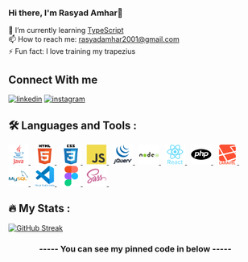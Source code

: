 
### Hi there, I'm Rasyad Amhar👋

<!--
**rasy00/rasy00** is a ✨ _special_ ✨ repository because its `README.md` (this file) appears on your GitHub profile.

Here are some ideas to get you started:

- 🔭 I’m currently working on ...
- 🌱 I’m currently learning ...
- 👯 I’m looking to collaborate on ...
- 🤔 I’m looking for help with ...
- 💬 Ask me about ...
- 📫 How to reach me: ...
- 😄 Pronouns: ...
- ⚡ Fun fact: ...
-->

🌱 I’m currently learning [TypeScript](https://www.typescriptlang.org/)
<br/>📫 How to reach me: [rasyadamhar2001@gmail.com](mailto:rasyadamhar2001@gmail.com)
<br/>⚡ Fun fact: I love training my trapezius

## Connect With me
[![linkedin](https://img.shields.io/badge/linkedin-0A66C2?style=for-the-badge&logo=linkedin&logoColor=white)](https://www.linkedin.com/in/rasy00-amhar) [![instagram](https://img.shields.io/badge/Instagram-E4405F?style=for-the-badge&logo=instagram&logoColor=white)](https://www.instagram.com/rasy.amhar_/) 

## :hammer_and_wrench: Languages and Tools :
<div>
  <a target="_blank" href="https://www.java.com/en/">
    <img src="https://github.com/devicons/devicon/blob/master/icons/java/java-original-wordmark.svg" title="Java" alt="Java" width="40" height="40"/>
  </a>&nbsp;
  <a target="_blank" href="https://developer.mozilla.org/en-US/docs/Web/HTML">
    <img src="https://github.com/devicons/devicon/blob/master/icons/html5/html5-original-wordmark.svg" title="HTML" alt="HTML" width="40" height="40"/>
  </a>&nbsp;
  <a target="_blank" href="https://developer.mozilla.org/en-US/docs/Web/CSS">
    <img src="https://github.com/devicons/devicon/blob/master/icons/css3/css3-original-wordmark.svg" title="CSS" alt="CSS" width="40" height="40"/>
  </a>&nbsp;
  <a target="_blank" href="https://devdocs.io/javascript/">
    <img src="https://github.com/devicons/devicon/blob/master/icons/javascript/javascript-original.svg" title="JavaScript" alt="JavaScript" width="40" height="40"/>
  </a>&nbsp;
  <a target="_blank" href="https://api.jquery.com/">
    <img src="https://github.com/devicons/devicon/blob/master/icons/jquery/jquery-original-wordmark.svg" title="JQuery" alt="JQuery" width="40" height="40"/>
  </a>&nbsp;
  <a target="_blank" href="https://nodejs.org/en/docs/">
    <img src="https://github.com/devicons/devicon/blob/master/icons/nodejs/nodejs-original-wordmark.svg" title="NodeJS" alt="NodeJS" width="40" height="40"/>
  </a>&nbsp;
  <a target="_blank" href="https://reactjs.org/">
    <img src="https://github.com/devicons/devicon/blob/master/icons/react/react-original-wordmark.svg" title="React" alt="React" width="40" height="40"/>
  </a>&nbsp;
  <a target="_blank" href="https://www.php.net/">
    <img src="https://github.com/devicons/devicon/blob/master/icons/php/php-plain.svg" title="PHP" alt="PHP" width="40" height="40"/>
  </a>&nbsp;
  <a target="_blank" href="https://laravel.com/">
    <img src="https://github.com/devicons/devicon/blob/master/icons/laravel/laravel-plain-wordmark.svg" title="Laravel" alt="Laravel" width="40" height="40"/>
  </a>&nbsp;
  <a target="_blank" href="https://www.mysql.com/">
    <img src="https://github.com/devicons/devicon/blob/master/icons/mysql/mysql-original-wordmark.svg" title="MySql" alt="MySql" width="40" height="40"/>
  </a>&nbsp;
  <a target="_blank" href="https://code.visualstudio.com/">
    <img src="https://github.com/devicons/devicon/blob/master/icons/vscode/vscode-original-wordmark.svg" title="VSC" alt="VSC" width="40" height="40"/>
  <a/>&nbsp;
  <a target="_blank" href="https://www.figma.com/">
    <img src="https://github.com/devicons/devicon/blob/master/icons/figma/figma-original.svg" title="Figma" alt="Figma" width="40" height="40"/>
  </a>&nbsp;
    <a target="_blank" href="https://sass-lang.com/">
    <img src="https://github.com/devicons/devicon/blob/master/icons/sass/sass-original.svg" title="SASS" alt="SASS" width="40" height="40"/>
  </a>&nbsp;
</div>

## :fire: My Stats :
[![GitHub Streak](https://github-readme-streak-stats.herokuapp.com?user=rasy00&theme=tokyonight)](https://git.io/streak-stats)
<div align="center">
  <h3 >----- You can see my pinned code in below -----</h3>
</div>
